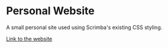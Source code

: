 # Personal Website

A small personal site used using Scrimba's existing CSS styling.

[Link to the website](https://personal-website-3a1c8a.netlify.app/)